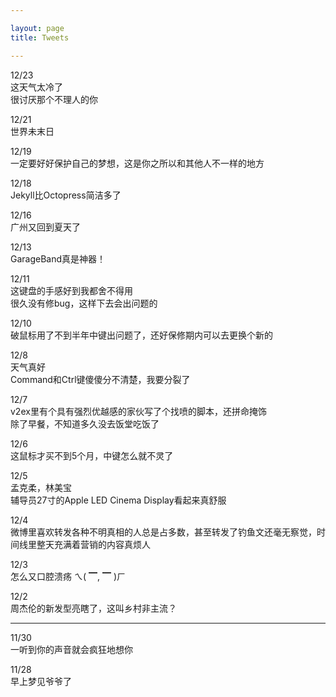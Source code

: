 ```yaml
---

layout: page
title: Tweets

---
```

12/23  
这天气太冷了  
很讨厌那个不理人的你

12/21  
世界未末日 

12/19  
一定要好好保护自己的梦想，这是你之所以和其他人不一样的地方

12/18  
Jekyll比Octopress简洁多了

12/16  
广州又回到夏天了

12/13  
GarageBand真是神器！

12/11  
这键盘的手感好到我都舍不得用  
很久没有修bug，这样下去会出问题的

12/10  
破鼠标用了不到半年中键出问题了，还好保修期内可以去更换个新的

12/8  
天气真好  
Command和Ctrl键傻傻分不清楚，我要分裂了

12/7  
v2ex里有个具有强烈优越感的家伙写了个找喷的脚本，还拼命掩饰  
除了早餐，不知道多久没去饭堂吃饭了

12/6  
这鼠标才买不到5个月，中键怎么就不灵了

12/5  
孟克柔，林美宝  
辅导员27寸的Apple LED Cinema Display看起来真舒服

12/4  
微博里喜欢转发各种不明真相的人总是占多数，甚至转发了钓鱼文还毫无察觉，时间线里整天充满着营销的内容真烦人

12/3  
怎么又口腔溃疡 ㄟ( ▔, ▔ )ㄏ

12/2  
周杰伦的新发型亮瞎了，这叫乡村非主流？

---

11/30  
一听到你的声音就会疯狂地想你

11/28  
早上梦见爷爷了
